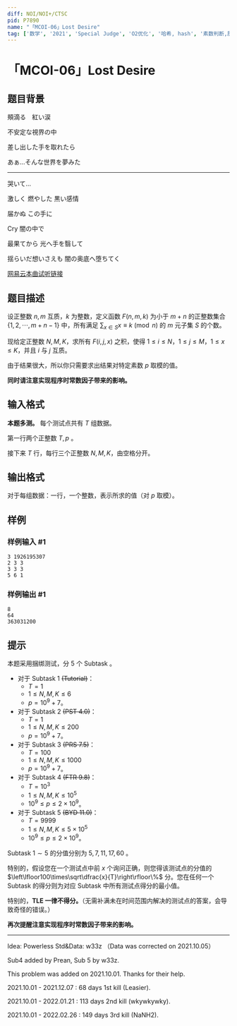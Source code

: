 ```yaml
---
diff: NOI/NOI+/CTSC
pid: P7890
name: "「MCOI-06」Lost Desire"
tag: ['数学', '2021', 'Special Judge', 'O2优化', '哈希, hash', '素数判断,质数,筛法', '最大公约数,gcd', '莫比乌斯反演', '组合数学', '随机化', '洛谷月赛']
---
```

# 「MCOI-06」Lost Desire
## 题目背景

頰滴る　紅い涙

不安定な視界の中

差し出した手を取れたら

あぁ…そんな世界を夢みた

-------

哭いて…

激しく  燃やした 黒い感情 

届かぬ この手に

Cry 闇の中で

最果てから 光へ手を翳して

揺らいだ想いさえも 闇の奥底へ堕ちてく

[网易云本曲试听链接](https://music.163.com/song?id=1809745288&userid=1399272307)
## 题目描述

设正整数 $n, m$ 互质，$k$ 为整数，定义函数 $F(n, m, k)$ 为小于 $\displaystyle m+n$ 的正整数集合 $\{1, 2, \cdots, m + n - 1\}$ 中，所有满足 $\displaystyle\sum_{x \in S} x \equiv k \pmod n$ 的 $m$ 元子集 $S$ 的个数。

现给定正整数 $N, M, K$，求所有 $F(i,j,x)$ 之积，使得 $1\le i\le N$，$1\le j\le M$，$1\le x\le K$，并且 $i$ 与 $j$ 互质。

由于结果很大，所以你只需要求出结果对特定素数 $p$ 取模的值。

**同时请注意实现程序时常数因子带来的影响。**
## 输入格式

**本题多测。** 每个测试点共有 $T$ 组数据。

第一行两个正整数 $T,p$ 。

接下来 $T$ 行，每行三个正整数 $N, M, K$，由空格分开。
## 输出格式

对于每组数据：一行，一个整数，表示所求的值（对 $p$ 取模）。

## 样例

### 样例输入 #1
```
3 1926195307
2 3 3
3 3 3
5 6 1
```
### 样例输出 #1
```
8
64
363031200
```
## 提示

本题采用捆绑测试，分 $5$ 个 Subtask 。

+ 对于 Subtask 1 ~~(Tutorial)~~：
  + $T=1$
  + $1\leq N,M,K\leq 6$
  + $p=10^9+7$。
+ 对于 Subtask 2 ~~(PST 4.0)~~：
  + $T=1$
  + $1\leq N,M,K\leq200$
  + $p=10^9+7$。
+ 对于 Subtask 3 ~~(PRS 7.5)~~：
  + $T=100$
  + $1\leq N,M,K\leq 1000$
  + $p=10^9+7$。
+ 对于 Subtask 4 ~~(FTR 9.8)~~：
  + $T=10^3$
  + $1 \leq N,M,K\le 10^5$
  + $10^9\le p\le2\times10^9$。
+ 对于 Subtask 5 ~~(BYD 11.0)~~：
  + $T=9999$
  + $1 \leq N,M,K\le 5\times10^5$
  + $10^9\le p\le2\times10^9$。

Subtask $1\sim5$ 的分值分别为 $5,7,11,17,60$ 。

特别的，假设您在一个测试点中前 $x$ 个询问正确，则您得该测试点的分值的 $\left\lfloor100\times\sqrt\dfrac{x}{T}\right\rfloor\%$ 分。您在任何一个 Subtask 的得分则为对应 Subtask 中所有测试点得分的最小值。

特别的，**TLE 一律不得分。**（无需补满未在时间范围内解决的测试点的答案，会导致奇怪的错误。）

**再次提醒注意实现程序时常数因子带来的影响。**

---

Idea: Powerless Std&Data: w33z （Data was corrected on 2021.10.05）

Sub4 added by Prean, Sub 5 by w33z.

This problem was added on 2021.10.01. Thanks for their help.

2021.10.01 - 2021.12.07 : 68 days 1st kill (Leasier).

2021.10.01 - 2022.01.21 : 113 days 2nd kill (wkywkywky).

2021.10.01 - 2022.02.26 : 149 days 3rd kill (NaNH2).
